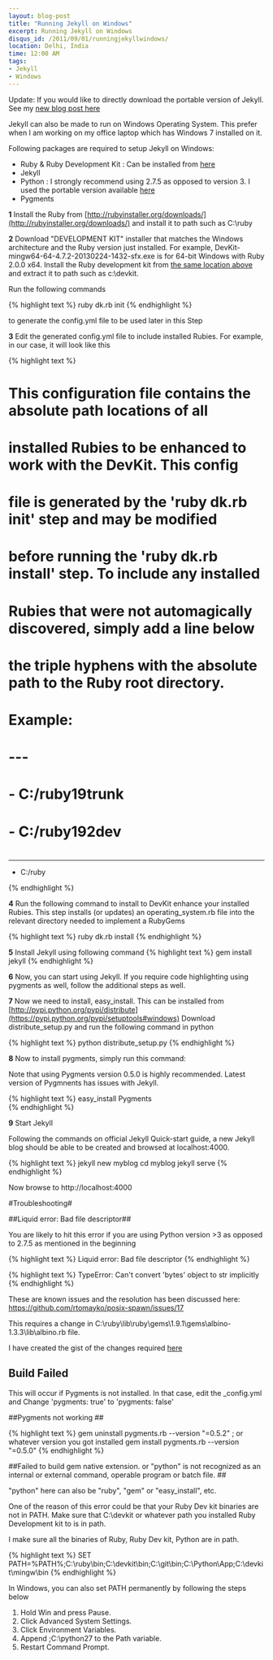```yaml
---
layout: blog-post
title: "Running Jekyll on Windows"
excerpt: Running Jekyll on Windows
disqus_id: /2011/09/01/runningjekyllwindows/
location: Delhi, India
time: 12:00 AM
tags:
- Jekyll
- Windows
---
```


<div class="info">
Update: If you would like to directly download the portable version of Jekyll. See my <a href="/blog/2013/07/20/buildportablejekyll.html">new blog post here</a>
</div>

Jekyll can also be made to run on Windows Operating System. This prefer when I am working on my office laptop which has Windows 7 installed on it.

Following packages are required to setup Jekyll on Windows:

* Ruby & Ruby Development Kit : Can be installed from [here](http://rubyinstaller.org/downloads/)
* Jekyll
* Python : I strongly recommend using 2.7.5 as opposed to version 3. I used the portable version available [here](http://portablepython.com/wiki/PortablePython2.7.5.1/)
* Pygments



**1** Install the Ruby from [http://rubyinstaller.org/downloads/](http://rubyinstaller.org/downloads/) and install it to path such as C:\ruby

**2** Download "DEVELOPMENT KIT" installer that matches the Windows architecture and the Ruby version just installed. For example, DevKit-mingw64-64-4.7.2-20130224-1432-sfx.exe is for 64-bit Windows   with Ruby 2.0.0 x64. 
Install the Ruby development kit from  [the same location above](http://rubyinstaller.org/downloads/) and extract it to path such as c:\devkit.

Run the following commands 

{% highlight text %}
ruby dk.rb init
{% endhighlight %}
	
   to generate the config.yml file to be used later in this Step
	
**3** Edit the generated config.yml file to include installed Rubies. For example, in our case, it will look like this

{% highlight text %}
# This configuration file contains the absolute path locations of all
# installed Rubies to be enhanced to work with the DevKit. This config
# file is generated by the 'ruby dk.rb init' step and may be modified
# before running the 'ruby dk.rb install' step. To include any installed
# Rubies that were not automagically discovered, simply add a line below
# the triple hyphens with the absolute path to the Ruby root directory.
#
# Example:
#
# ---
# - C:/ruby19trunk
# - C:/ruby192dev
#
---
- C:/ruby

{% endhighlight %}
	
**4** Run the following command to install to DevKit enhance your installed Rubies. This step installs (or updates) an operating_system.rb file into the relevant 
   directory needed to implement a RubyGems
   
   
{% highlight text %}
ruby dk.rb install
{% endhighlight %}
	
**5**	Install Jekyll using following command
{% highlight text %}
gem install jekyll
{% endhighlight %}
	
**6** Now, you can start using Jekyll. If you require code highlighting using pygments as well, follow the additional steps as well.

**7** Now we need to install, easy_install. This can be installed from [http://pypi.python.org/pypi/distribute](https://pypi.python.org/pypi/setuptools#windows)
Download distribute_setup.py and run the following command in python

{% highlight text %}
python distribute_setup.py
{% endhighlight %}

**8** Now to install pygments, simply run this command:

Note that using Pygments version 0.5.0 is highly recommended. Latest version of Pygmnents has issues with Jekyll.

{% highlight text %}
easy_install Pygments 	
{% endhighlight %}

**9** Start Jekyll

Following the commands on official Jekyll Quick-start guide, a new Jekyll blog should be able to be created and browsed at localhost:4000.

{% highlight text %}
jekyll new myblog
cd myblog
jekyll serve
{% endhighlight %}

Now browse to http://localhost:4000

#Troubleshooting#

##Liquid error: Bad file descriptor##

You are likely to hit this error if you are using Python version >3 as opposed to 2.7.5 as mentioned in the beginning

{% highlight text %}
Liquid error: Bad file descriptor
{% endhighlight %}

{% highlight text %}
TypeError: Can't convert 'bytes' object to str implicitly
{% endhighlight %}

These are known issues and the resolution has been discussed here:
https://github.com/rtomayko/posix-spawn/issues/17

This requires a change in C:\ruby\lib\ruby\gems\1.9.1\gems\albino-1.3.3\lib\albino.rb file.

I have created the gist of the changes required [here](https://gist.github.com/1185645)


## Build Failed ##

This will occur if Pygments is not installed. In that case, edit the \_config.yml and Change 'pygments: true' to 'pygments: false'

##Pygments not working ##

{% highlight text %}
gem uninstall pygments.rb --version "=0.5.2"  ; or whatever version you got installed
gem install pygments.rb --version "=0.5.0"
{% endhighlight %}

##Failed to build gem native extension. or  "python" is not recognized as an internal or external command, operable program or batch file. ##

"python" here can also be "ruby", "gem" or "easy_install", etc.

One of the reason of this error could be that your Ruby Dev kit binaries are not in PATH. Make sure that C:\devkit or whatever path you installed Ruby Development kit to is in path.

I make sure all the binaries of Ruby, Ruby Dev kit, Python are in path.

{% highlight text %}
SET PATH=%PATH%;C:\ruby\bin;C:\devkit\bin;C:\git\bin;C:\Python\App;C:\devkit\mingw\bin
{% endhighlight %}

In Windows, you can also set PATH permanently by following the steps below

1. Hold Win and press Pause.
2. Click Advanced System Settings.
3. Click Environment Variables.
4. Append ;C:\python27 to the Path variable.
5. Restart Command Prompt.




